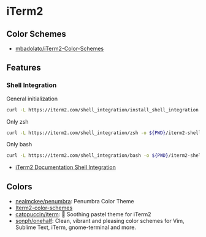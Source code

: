 # iTerm2

## Color Schemes

- [mbadolato/iTerm2-Color-Schemes](https://github.com/mbadolato/iTerm2-Color-Schemes)

## Features

### Shell Integration

General initialization

```sh
curl -L https://iterm2.com/shell_integration/install_shell_integration.sh | bash
```

Only zsh

```sh
curl -L https://iterm2.com/shell_integration/zsh -o ${PWD}/iterm2-shell-integration.zsh
```

Only bash

```sh
curl -L https://iterm2.com/shell_integration/bash -o ${PWD}/iterm2-shell-integration.bash
```

- [iTerm2 Documentation Shell Integration](https://iterm2.com/documentation-shell-integration.html)

## Colors

- [nealmckee/penumbra](https://github.com/nealmckee/penumbra): Penumbra Color
  Theme
- [Iterm2-color-schemes](https://iterm2colorschemes.com/)
- [catppuccin/iterm](https://github.com/catppuccin/iterm): 🍭 Soothing pastel
  theme for iTerm2
- [sonph/onehalf](https://github.com/sonph/onehalf): Clean, vibrant and pleasing
  color schemes for Vim, Sublime Text, iTerm, gnome-terminal and more.
